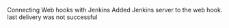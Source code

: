 Connecting Web hooks with Jenkins
Added Jenkins server to the web hook.
last delivery was not successful
